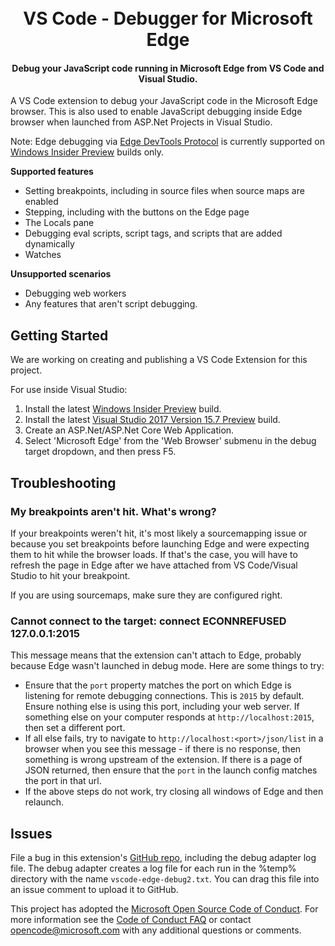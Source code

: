 <h1 align="center">
  <br>
  VS Code - Debugger for Microsoft Edge
  <br>
</h1>

<h4 align="center">Debug your JavaScript code running in Microsoft Edge from VS Code and Visual Studio.</h4>

A VS Code extension to debug your JavaScript code in the Microsoft Edge browser. This is also used to enable JavaScript debugging inside Edge browser when launched from ASP.Net Projects in Visual Studio.

Note: Edge debugging via [Edge DevTools Protocol](https://docs.microsoft.com/en-us/microsoft-edge/devtools-protocol/) is currently supported on [Windows Insider Preview](https://insider.windows.com/en-us/getting-started/) builds only.

**Supported features**
* Setting breakpoints, including in source files when source maps are enabled
* Stepping, including with the buttons on the Edge page
* The Locals pane
* Debugging eval scripts, script tags, and scripts that are added dynamically
* Watches

**Unsupported scenarios**
* Debugging web workers
* Any features that aren't script debugging.

## Getting Started
We are working on creating and publishing a VS Code Extension for this project.

For use inside Visual Studio:
1. Install the latest [Windows Insider Preview](https://insider.windows.com/en-us/getting-started/) build.
2. Install the latest [Visual Studio 2017 Version 15.7 Preview](https://www.visualstudio.com/vs/preview/) build.
3. Create an ASP.Net/ASP.Net Core Web Application.
4. Select 'Microsoft Edge' from the 'Web Browser' submenu in the debug target dropdown, and then press F5.

## Troubleshooting

### My breakpoints aren't hit. What's wrong?

If your breakpoints weren't hit, it's most likely a sourcemapping issue or because you set breakpoints before launching Edge and were expecting them to hit while the browser loads. If that's the case, you will have to refresh the page in Edge after we have attached from VS Code/Visual Studio to hit your breakpoint.

If you are using sourcemaps, make sure they are configured right.

### Cannot connect to the target: connect ECONNREFUSED 127.0.0.1:2015
This message means that the extension can't attach to Edge, probably because Edge wasn't launched in debug mode. Here are some things to try:
* Ensure that the `port` property matches the port on which Edge is listening for remote debugging connections. This is `2015` by default. Ensure nothing else is using this port, including your web server. If something else on your computer responds at `http://localhost:2015`, then set a different port.
* If all else fails, try to navigate to `http://localhost:<port>/json/list` in a browser when you see this message - if there is no response, then something is wrong upstream of the extension. If there is a page of JSON returned, then ensure that the `port` in the launch config matches the port in that url.
* If the above steps do not work, try closing all windows of Edge and then relaunch.

## Issues
File a bug in this extension's [GitHub repo](https://github.com/Microsoft/vscode-edge-debug2), including the debug adapter log file. The debug adapter creates a log file for each run in the %temp% directory with the name `vscode-edge-debug2.txt`. You can drag this file into an issue comment to upload it to GitHub.

This project has adopted the [Microsoft Open Source Code of Conduct](https://opensource.microsoft.com/codeofconduct/).
For more information see the [Code of Conduct FAQ](https://opensource.microsoft.com/codeofconduct/faq/) or
contact [opencode@microsoft.com](mailto:opencode@microsoft.com) with any additional questions or comments.
